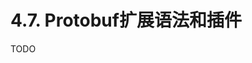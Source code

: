 # 4.7. Protobuf扩展语法和插件

TODO

<!--

基于pb扩展，打造一个自定义的rest生成

url中参数先简单处理，不支持子结构体内的映射

参考 gopl 的 unpark 实现

重点是自动生成路由映射，甚至自动关联到 grpc 等服务接口（避免新开一个服务代理）

-->
